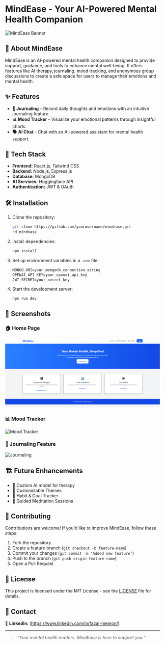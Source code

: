 # MindEase - Your AI-Powered Mental Health Companion

![MindEase Banner](https://your-image-link.com)

## 🧠 About MindEase
MindEase is an AI-powered mental health companion designed to provide support, guidance, and tools to enhance mental well-being. It offers features like AI therapy, journaling, mood tracking, and anonymous group discussions to create a safe space for users to manage their emotions and mental health.

## ✨ Features
- **📔 Journaling** - Record daily thoughts and emotions with an intuitive journaling feature.
- **📊 Mood Tracker** - Visualize your emotional patterns through insightful charts.
- **🗣 AI Chat** - Chat with an AI-powered assistant for mental health support.

## 🚀 Tech Stack
- **Frontend:** React.js, Tailwind CSS
- **Backend:** Node.js, Express.js
- **Database:** MongoDB
- **AI Services:** Huggingface API
- **Authentication:** JWT & OAuth

## 🛠 Installation
1. Clone the repository:
   ```bash
   git clone https://github.com/yourusername/mindease.git
   cd mindease
   ```
2. Install dependencies:
   ```bash
   npm install
   ```
3. Set up environment variables in a `.env` file:
   ```plaintext
   MONGO_URI=your_mongodb_connection_string
   OPENAI_API_KEY=your_openai_api_key
   JWT_SECRET=your_secret_key
   ```
4. Start the development server:
   ```bash
   npm run dev
   ```

## 📸 Screenshots
### 🏠 Home Page
![Home Page](screenshots/home.png)

### 📊 Mood Tracker
![Mood Tracker](screenshots/mood_tracker.png)

### 📔 Journaling Feature
![Journaling](screenshots/journaling.png)

## 🏗 Future Enhancements
- 🔄 Custom AI model for therapy
- 🎨 Customizable Themes
- 📅 Habit & Goal Tracker
- 🧘 Guided Meditation Sessions

## 🤝 Contributing
Contributions are welcome! If you'd like to improve MindEase, follow these steps:
1. Fork the repository
2. Create a feature branch (`git checkout -b feature-name`)
3. Commit your changes (`git commit -m 'Added new feature'`)
4. Push to the branch (`git push origin feature-name`)
5. Open a Pull Request

## 📜 License
This project is licensed under the MIT License - see the [LICENSE](LICENSE) file for details.

## 💌 Contact
💼 **LinkedIn:** (https://www.linkedin.com/in/fazal-memon/)  

---
> *"Your mental health matters. MindEase is here to support you."*

